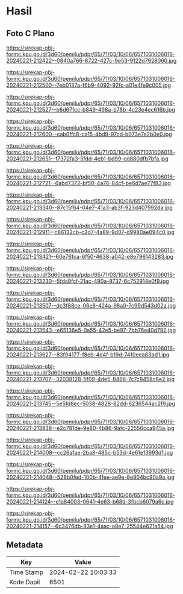 # Hasil

## Foto C Plano

https://sirekap-obj-formc.kpu.go.id/3d60/pemilu/pdpr/65/71/03/10/06/6571031006016-20240221-212422--0840a766-8722-427c-9e53-9122d7928060.jpg

https://sirekap-obj-formc.kpu.go.id/3d60/pemilu/pdpr/65/71/03/10/06/6571031006016-20240221-212500--7eb0137a-f6b9-4092-92fc-a01e4fe9c005.jpg

https://sirekap-obj-formc.kpu.go.id/3d60/pemilu/pdpr/65/71/03/10/06/6571031006016-20240221-212527--b6d67fcc-b849-498a-b78b-4c23e4ec616b.jpg

https://sirekap-obj-formc.kpu.go.id/3d60/pemilu/pdpr/65/71/03/10/06/6571031006016-20240221-212600--cab0ffc8-ca15-4bd9-97cd-b073e7e2b0e0.jpg

https://sirekap-obj-formc.kpu.go.id/3d60/pemilu/pdpr/65/71/03/10/06/6571031006016-20240221-212651--f7372fa3-5fdd-4eb1-bd99-cd880dfb7bfa.jpg

https://sirekap-obj-formc.kpu.go.id/3d60/pemilu/pdpr/65/71/03/10/06/6571031006016-20240221-212721--6abd7372-bf50-4a76-84cf-be6d7ae77f83.jpg

https://sirekap-obj-formc.kpu.go.id/3d60/pemilu/pdpr/65/71/03/10/06/6571031006016-20240221-213340--87c15f64-04e7-41a3-ab3f-923d407592da.jpg

https://sirekap-obj-formc.kpu.go.id/3d60/pemilu/pdpr/65/71/03/10/06/6571031006016-20240221-212911--c86132cb-c2d7-4a89-9d07-d9980ae094c0.jpg

https://sirekap-obj-formc.kpu.go.id/3d60/pemilu/pdpr/65/71/03/10/06/6571031006016-20240221-213421--60e76fca-6f50-4638-a042-e8e796143283.jpg

https://sirekap-obj-formc.kpu.go.id/3d60/pemilu/pdpr/65/71/03/10/06/6571031006016-20240221-213230--5fda9fcf-21ac-490a-9737-6c752914e0f9.jpg

https://sirekap-obj-formc.kpu.go.id/3d60/pemilu/pdpr/65/71/03/10/06/6571031006016-20240221-213507--dc3f88ce-06e8-424a-98a0-7c99d543d02a.jpg

https://sirekap-obj-formc.kpu.go.id/3d60/pemilu/pdpr/65/71/03/10/06/6571031006016-20240221-213543--e65136e5-0a55-42e5-be97-7bb76e40d792.jpg

https://sirekap-obj-formc.kpu.go.id/3d60/pemilu/pdpr/65/71/03/10/06/6571031006016-20240221-213627--83f94177-f8eb-4d4f-b19d-7410eea83bd1.jpg

https://sirekap-obj-formc.kpu.go.id/3d60/pemilu/pdpr/65/71/03/10/06/6571031006016-20240221-213707--32038128-5f09-4de5-8466-7c7c8458c6e2.jpg

https://sirekap-obj-formc.kpu.go.id/3d60/pemilu/pdpr/65/71/03/10/06/6571031006016-20240221-213745--5e5fd8ec-5038-4828-82dd-6236544ac2f9.jpg

https://sirekap-obj-formc.kpu.go.id/3d60/pemilu/pdpr/65/71/03/10/06/6571031006016-20240221-213838--e2c781de-9e80-4b86-9afc-22550cca945a.jpg

https://sirekap-obj-formc.kpu.go.id/3d60/pemilu/pdpr/65/71/03/10/06/6571031006016-20240221-214008--cc26a1ae-2ba8-485c-b53d-4e61e13993d1.jpg

https://sirekap-obj-formc.kpu.go.id/3d60/pemilu/pdpr/65/71/03/10/06/6571031006016-20240221-214048--528b0fed-100b-4fee-ae9e-8e904bc90a9a.jpg

https://sirekap-obj-formc.kpu.go.id/3d60/pemilu/pdpr/65/71/03/10/06/6571031006016-20240221-214124--e1a84003-0641-4e63-b68d-3fbcb6079a6c.jpg

https://sirekap-obj-formc.kpu.go.id/3d60/pemilu/pdpr/65/71/03/10/06/6571031006016-20240221-214157--6c3476db-93e1-4aac-a8e7-25544e621a54.jpg


## Metadata

| Key        | Value               |
| ---------- | ------------------- |
| Time Stamp | 2024-02-22 10:03:33 |
| Kode Dapil | 6501                |



